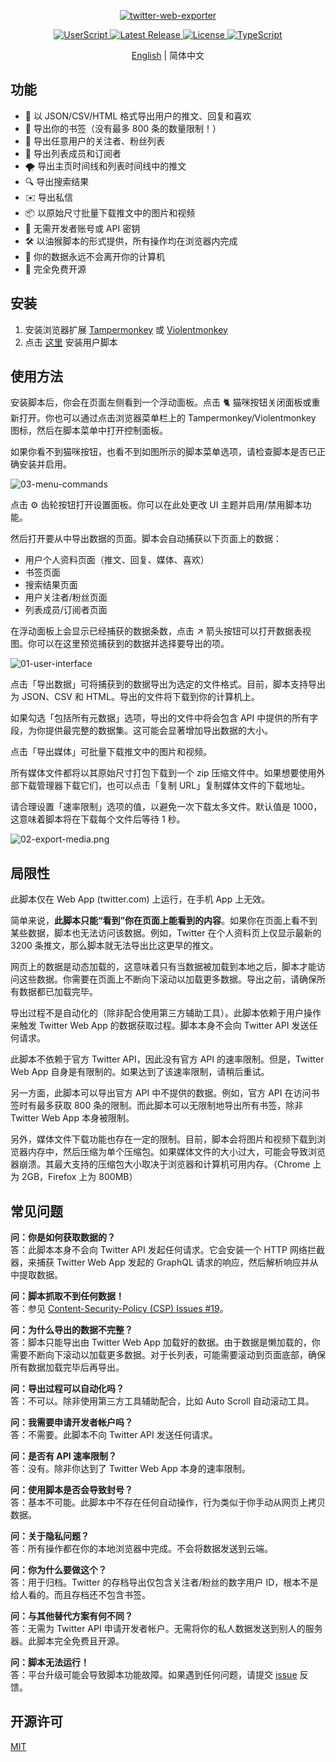 <p align="center">
  <a href="https://github.com/prinsss/twitter-web-exporter">
    <img alt="twitter-web-exporter" src="https://socialify.git.ci/prinsss/twitter-web-exporter/image?description=1&descriptionEditable=Export%20tweets%2C%20bookmarks%2C%20lists%20and%20much%20more%20from%20Twitter(X)%20web%20app.&font=Raleway&forks=0&issues=0&pattern=Plus&pulls=0&theme=Light&logo=https%3A%2F%2Fcdn.jsdelivr.net%2Fnpm%2F%40tabler%2Ficons%403.19.0%2Ficons%2Foutline%2Fbrand-twitter.svg" />
  </a>
</p>

<p align="center">
  <a href="https://github.com/prinsss/twitter-web-exporter/releases">
    <img alt="UserScript" src="https://badgen.net/badge/userscript/available?color=green" />
  </a>
  <a href="https://github.com/prinsss/twitter-web-exporter/releases">
    <img alt="Latest Release" src="https://badgen.net/github/release/prinsss/twitter-web-exporter" />
  </a>
  <a href="https://github.com/prinsss/twitter-web-exporter/blob/main/LICENSE">
    <img alt="License" src="https://badgen.net/github/license/prinsss/twitter-web-exporter" />
  </a>
  <a href="https://github.com/prinsss/twitter-web-exporter">
    <img alt="TypeScript" src="https://badgen.net/badge/icon/typescript?icon=typescript&label" />
  </a>
</p>

<p align="center">
  <a href="https://github.com/prinsss/twitter-web-exporter/blob/main/README.md">English</a>
   | 简体中文
</p>

## 功能

- 🚚 以 JSON/CSV/HTML 格式导出用户的推文、回复和喜欢
- 🔖 导出你的书签（没有最多 800 条的数量限制！）
- 💞 导出任意用户的关注者、粉丝列表
- 👥 导出列表成员和订阅者
- 🌪️ 导出主页时间线和列表时间线中的推文
- 🔍 导出搜索结果
- ✉️ 导出私信
- 📦 以原始尺寸批量下载推文中的图片和视频
- 🚀 无需开发者账号或 API 密钥
- 🛠️ 以油猴脚本的形式提供，所有操作均在浏览器内完成
- 💾 你的数据永远不会离开你的计算机
- 💚 完全免费开源

## 安装

1. 安装浏览器扩展 [Tampermonkey](https://www.tampermonkey.net/) 或 [Violentmonkey](https://violentmonkey.github.io/)
2. 点击 [这里](https://github.com/prinsss/twitter-web-exporter/releases/latest/download/twitter-web-exporter.user.js) 安装用户脚本

## 使用方法

安装脚本后，你会在页面左侧看到一个浮动面板。点击 🐈 猫咪按钮关闭面板或重新打开。你也可以通过点击浏览器菜单栏上的 Tampermonkey/Violentmonkey 图标，然后在脚本菜单中打开控制面板。

如果你看不到猫咪按钮，也看不到如图所示的脚本菜单选项，请检查脚本是否已正确安装并启用。

![03-menu-commands](https://github.com/prinsss/twitter-web-exporter/raw/main/docs/03-menu-commands.png)

点击 ⚙️ 齿轮按钮打开设置面板。你可以在此处更改 UI 主题并启用/禁用脚本功能。

然后打开要从中导出数据的页面。脚本会自动捕获以下页面上的数据：

- 用户个人资料页面（推文、回复、媒体、喜欢）
- 书签页面
- 搜索结果页面
- 用户关注者/粉丝页面
- 列表成员/订阅者页面

在浮动面板上会显示已经捕获的数据条数，点击 ↗️ 箭头按钮可以打开数据表视图。你可以在这里预览捕获到的数据并选择要导出的项。

![01-user-interface](https://github.com/prinsss/twitter-web-exporter/raw/main/docs/01-user-interface.png)

点击「导出数据」可将捕获到的数据导出为选定的文件格式。目前，脚本支持导出为 JSON、CSV 和 HTML。导出的文件将下载到你的计算机上。

如果勾选「包括所有元数据」选项，导出的文件中将会包含 API 中提供的所有字段，为你提供最完整的数据集。这可能会显著增加导出数据的大小。

点击「导出媒体」可批量下载推文中的图片和视频。

所有媒体文件都将以其原始尺寸打包下载到一个 zip 压缩文件中。如果想要使用外部下载管理器下载它们，也可以点击「复制 URL」复制媒体文件的下载地址。

请合理设置「速率限制」选项的值，以避免一次下载太多文件。默认值是 1000，这意味着脚本将在下载每个文件后等待 1 秒。

![02-export-media.png](https://github.com/prinsss/twitter-web-exporter/raw/main/docs/02-export-media.png)

## 局限性

此脚本仅在 Web App (twitter.com) 上运行，在手机 App 上无效。

简单来说，**此脚本只能“看到”你在页面上能看到的内容**。如果你在页面上看不到某些数据，脚本也无法访问该数据。例如，Twitter 在个人资料页上仅显示最新的 3200 条推文，那么脚本就无法导出比这更早的推文。

网页上的数据是动态加载的，这意味着只有当数据被加载到本地之后，脚本才能访问这些数据。你需要在页面上不断向下滚动以加载更多数据。导出之前，请确保所有数据都已加载完毕。

导出过程不是自动化的（除非配合使用第三方辅助工具）。此脚本依赖于用户操作来触发 Twitter Web App 的数据获取过程。脚本本身不会向 Twitter API 发送任何请求。

此脚本不依赖于官方 Twitter API，因此没有官方 API 的速率限制。但是，Twitter Web App 自身是有限制的。如果达到了该速率限制，请稍后重试。

另一方面，此脚本可以导出官方 API 中不提供的数据。例如，官方 API 在访问书签时有最多获取 800 条的限制。而此脚本可以无限制地导出所有书签，除非 Twitter Web App 本身被限制。

另外，媒体文件下载功能也存在一定的限制。目前，脚本会将图片和视频下载到浏览器内存中，然后压缩为单个压缩包。如果媒体文件的大小过大，可能会导致浏览器崩溃。其最大支持的压缩包大小取决于浏览器和计算机可用内存。（Chrome 上为 2GB，Firefox 上为 800MB）

## 常见问题

**问：你是如何获取数据的？** <br>
答：此脚本本身不会向 Twitter API 发起任何请求。它会安装一个 HTTP 网络拦截器，来捕获 Twitter Web App 发起的 GraphQL 请求的响应，然后解析响应并从中提取数据。

**问：脚本抓取不到任何数据！** <br>
答：参见 [Content-Security-Policy (CSP) Issues #19](https://github.com/prinsss/twitter-web-exporter/issues/19)。

**问：为什么导出的数据不完整？** <br>
答：脚本只能导出由 Twitter Web App 加载好的数据。由于数据是懒加载的，你需要不断向下滚动以加载更多数据。对于长列表，可能需要滚动到页面底部，确保所有数据加载完毕后再导出。

**问：导出过程可以自动化吗？** <br>
答：不可以。除非使用第三方工具辅助配合，比如 Auto Scroll 自动滚动工具。

**问：我需要申请开发者帐户吗？** <br>
答：不需要。此脚本不向 Twitter API 发送任何请求。

**问：是否有 API 速率限制？** <br>
答：没有。除非你达到了 Twitter Web App 本身的速率限制。

**问：使用脚本是否会导致封号？** <br>
答：基本不可能。此脚本中不存在任何自动操作，行为类似于你手动从网页上拷贝数据。

**问：关于隐私问题？** <br>
答：所有操作都在你的本地浏览器中完成。不会将数据发送到云端。

**问：你为什么要做这个？** <br>
答：用于归档。Twitter 的存档导出仅包含关注者/粉丝的数字用户 ID，根本不是给人看的。而且存档还不包含书签。

**问：与其他替代方案有何不同？** <br>
答：无需为 Twitter API 申请开发者帐户。无需将你的私人数据发送到别人的服务器。此脚本完全免费且开源。

**问：脚本无法运行！** <br>
答：平台升级可能会导致脚本功能故障。如果遇到任何问题，请提交 [issue](https://github.com/prinsss/twitter-web-exporter/issues) 反馈。

## 开源许可

[MIT](LICENSE)
